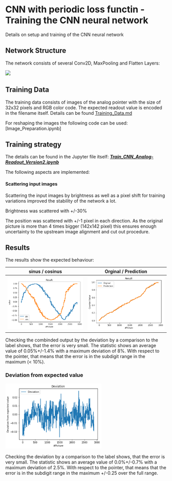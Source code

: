 # CNN with periodic loss functin - Training the CNN neural network
Details on setup and training of the CNN neural network

## Network Structure
The network consists of several Conv2D, MaxPooling and Flatten Layers:

<img src="./images/cnn_structure_version.png">


## Training Data

The training data consists of images of the analog pointer with the size of 32x32 pixels and RGB color code. The expected readout value is encoded in the filename itself. Details can be found [Training_Data.md](Training_Data.md)

For reshaping the images the following code can be used: [Image_Preparation.ipynb]

## Training strategy

The details can be found in the Jupyter file itself: ***[Train_CNN_Analog-Readout_Version2.ipynb](Train_CNN_Analog-Readout_Version2.ipynb)***

The following aspects are implemented:

#### Scattering input images
Scattering the input images by brightness as well as a pixel shift for training variations improved the stability of the network a lot.

Brightness was scattered with +/-30%

The position was scattered with +/-1 pixel in each direction. As the original picture is more than 4 times bigger (142x142 pixel) this ensures enough uncertainty to the upstream image alignment and cut out procedure.


## Results

The results show the expected behaviour:

| sinus / cosinus        | Orginal / Prediction           | 
| -------------- |:---------------:| 
| <img src="./images/out_sin_cos.png" width="300"> | <img src="./images/out_org_pred.png" width="300"> |


Checking the combinded output by the deviation by a comparison to the label shows, that the error is very small. The statistic shows an average value of 0.05%+/-1.4% with a maximum deviation of 8%. With respect to the pointer, that means that the error is in the subdigit range in the maximum (< 10%).

### Deviation from expected value
<img src="./images/deviation.png" width="300">

Checking the deviation by a comparison to the label shows, that the error is very small. The statistic shows an average value of 0.0%+/-0.7% with a maximum deviation of 2.5%. With respect to the pointer, that means that the error is in the subdigit range in the maximum +/-0.25 over the full range.

